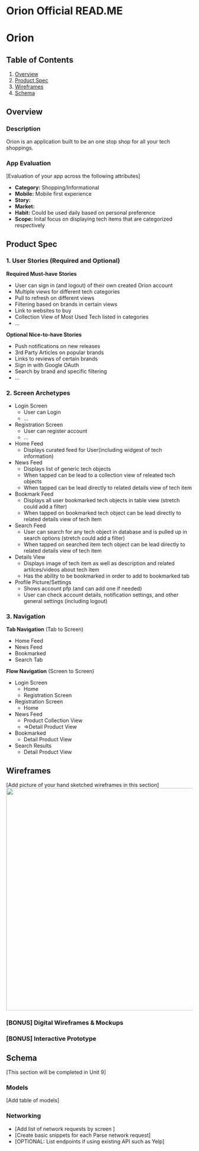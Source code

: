 Orion Official READ.ME
===

# Orion

## Table of Contents
1. [Overview](#Overview)
1. [Product Spec](#Product-Spec)
1. [Wireframes](#Wireframes)
2. [Schema](#Schema)

## Overview
### Description
Orion is an application built to be an one stop shop for all your tech shoppings.

### App Evaluation
[Evaluation of your app across the following attributes]
- **Category:** Shopping/Informational
- **Mobile:** Mobile first experience
- **Story:** 
- **Market:**
- **Habit:** Could be used daily based on personal preference
- **Scope:** Inital focus on displaying tech items that are categorized respectively

## Product Spec

### 1. User Stories (Required and Optional)

**Required Must-have Stories**

* User can sign in (and logout) of their own created Orion account
* Multiple views for different tech categories
* Pull to refresh on different views
* Filtering based on brands in certain views
* Link to websites to buy
* Collection View of Most Used Tech listed in categories
* ...

**Optional Nice-to-have Stories**

* Push notifications on new releases
* 3rd Party Articles on popular brands
* Links to reviews of certain brands
* Sign in with Google OAuth
* Search by brand and specific filtering
* ...

### 2. Screen Archetypes

* Login Screen
   * User can Login
   * ...
* Registration Screen
   * User can register account
   * ...
* Home Feed
    * Displays curated feed for User(including widgest of tech information)
* News Feed
    * Displays list of generic tech objects
    * When tapped can be lead to a collection view of releated tech objects
    * When tapped can be lead directly to related details view of tech item
* Bookmark Feed
    * Displays all user bookmarked tech objects in table view (stretch could add a filter)
    * When tapped on bookmarked tech object can be lead directly to related details view of tech item
* Search Feed
    * User can search for any tech object in database and is pulled up in search options (stretch could add a filter)
    * When tapped on searched item tech object can be lead directly to related details view of tech item
* Details View
    * Displays image of tech item as well as description and related artilces/videos about tech item
    * Has the ability to be bookmarked in order to add to bookmarked tab
* Profile Picture/Settings
    * Shows account pfp (and can add one if needed)
    * User can check account details, notification settings, and other general settings (including logout)

### 3. Navigation

**Tab Navigation** (Tab to Screen)

* Home Feed
* News Feed
* Bookmarked
* Search Tab

**Flow Navigation** (Screen to Screen)

* Login Screen
   * Home
   * Registration Screen
* Registration Screen
   * Home
* News Feed
   * Product Collection View
   * =>Detail Product View
* Bookmarked
    * Detail Product View
* Search Results
    * Detail Product View

## Wireframes
[Add picture of your hand sketched wireframes in this section]
<img src="https://github.com/myles-block/capstone-projectone-Orion/blob/main/Orion%20WireFrame.jpg" width=600>

### [BONUS] Digital Wireframes & Mockups

### [BONUS] Interactive Prototype

## Schema 
[This section will be completed in Unit 9]
### Models
[Add table of models]
### Networking
- [Add list of network requests by screen ]
- [Create basic snippets for each Parse network request]
- [OPTIONAL: List endpoints if using existing API such as Yelp]
